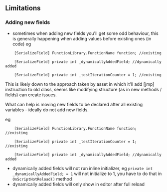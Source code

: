 ﻿## Limitations

### Adding new fields
- sometimes when adding new fields you'll get some odd behaviour, this is generally happening when adding values before existing ones (in code)
eg
```
	[SerializeField] FunctionLibrary.FunctionName function; //existing
	
	[SerializeField] private int _dynamicallyAddedField; //dynamically added

	[SerializeField] private int _testIterationCounter = 1; //existing
```

This is likely down to the approach taken by asset in which it'll add [jmp] instruction to old class, seems like modifying structure (as in 
new methods / fields) can create issues.

What can help is moving new fields to be declared after all existing variables - ideally do not add new fields.

eg
```
	[SerializeField] FunctionLibrary.FunctionName function;  //existing
	
	[SerializeField] private int _testIterationCounter = 1;  //existing
	
    [SerializeField] private int _dynamicallyAddedField; //dynamically added

```

- dynamically added fields will not run inline initializer, eg `private int _dynamicallyAddedField; = 1` will not initialize to 1, you have to do that in `OnScriptHotReload()` method
- dynamically added fields will only show in editor after full reload